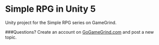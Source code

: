 # Simple RPG in Unity 5
Unity project for the Simple RPG series on GameGrind.

###Questions?
Create an account on [GoGameGrind.com](http://GoGameGrind.com) and post a new topic.
